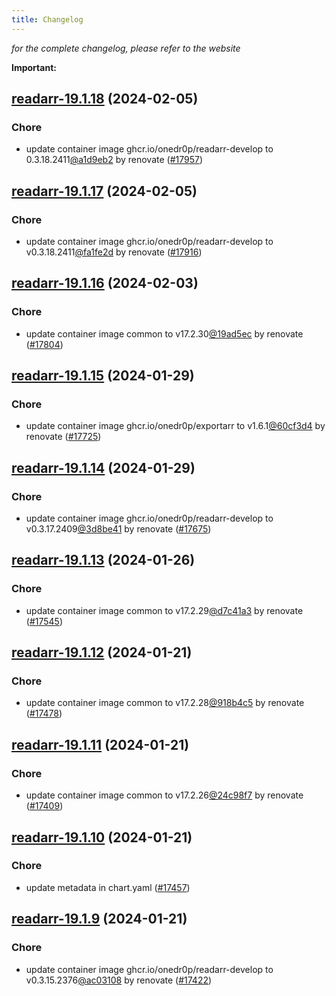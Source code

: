 ```yaml
---
title: Changelog
---
```



*for the complete changelog, please refer to the website*

**Important:**




## [readarr-19.1.18](https://github.com/truecharts/charts/compare/readarr-19.1.17...readarr-19.1.18) (2024-02-05)

### Chore



- update container image ghcr.io/onedr0p/readarr-develop to 0.3.18.2411[@a1d9eb2](https://github.com/a1d9eb2) by renovate ([#17957](https://github.com/truecharts/charts/issues/17957))


## [readarr-19.1.17](https://github.com/truecharts/charts/compare/readarr-19.1.16...readarr-19.1.17) (2024-02-05)

### Chore



- update container image ghcr.io/onedr0p/readarr-develop to v0.3.18.2411[@fa1fe2d](https://github.com/fa1fe2d) by renovate ([#17916](https://github.com/truecharts/charts/issues/17916))


## [readarr-19.1.16](https://github.com/truecharts/charts/compare/readarr-19.1.15...readarr-19.1.16) (2024-02-03)

### Chore



- update container image common to v17.2.30[@19ad5ec](https://github.com/19ad5ec) by renovate ([#17804](https://github.com/truecharts/charts/issues/17804))


## [readarr-19.1.15](https://github.com/truecharts/charts/compare/readarr-19.1.14...readarr-19.1.15) (2024-01-29)

### Chore



- update container image ghcr.io/onedr0p/exportarr to v1.6.1[@60cf3d4](https://github.com/60cf3d4) by renovate ([#17725](https://github.com/truecharts/charts/issues/17725))


## [readarr-19.1.14](https://github.com/truecharts/charts/compare/readarr-19.1.13...readarr-19.1.14) (2024-01-29)

### Chore



- update container image ghcr.io/onedr0p/readarr-develop to v0.3.17.2409[@3d8be41](https://github.com/3d8be41) by renovate ([#17675](https://github.com/truecharts/charts/issues/17675))


## [readarr-19.1.13](https://github.com/truecharts/charts/compare/readarr-19.1.12...readarr-19.1.13) (2024-01-26)

### Chore



- update container image common to v17.2.29[@d7c41a3](https://github.com/d7c41a3) by renovate ([#17545](https://github.com/truecharts/charts/issues/17545))


## [readarr-19.1.12](https://github.com/truecharts/charts/compare/readarr-19.1.11...readarr-19.1.12) (2024-01-21)

### Chore



- update container image common to v17.2.28[@918b4c5](https://github.com/918b4c5) by renovate ([#17478](https://github.com/truecharts/charts/issues/17478))


## [readarr-19.1.11](https://github.com/truecharts/charts/compare/readarr-19.1.10...readarr-19.1.11) (2024-01-21)

### Chore



- update container image common to v17.2.26[@24c98f7](https://github.com/24c98f7) by renovate ([#17409](https://github.com/truecharts/charts/issues/17409))


## [readarr-19.1.10](https://github.com/truecharts/charts/compare/readarr-19.1.9...readarr-19.1.10) (2024-01-21)

### Chore



- update metadata in chart.yaml ([#17457](https://github.com/truecharts/charts/issues/17457))


## [readarr-19.1.9](https://github.com/truecharts/charts/compare/readarr-19.1.8...readarr-19.1.9) (2024-01-21)

### Chore



- update container image ghcr.io/onedr0p/readarr-develop to v0.3.15.2376[@ac03108](https://github.com/ac03108) by renovate ([#17422](https://github.com/truecharts/charts/issues/17422))